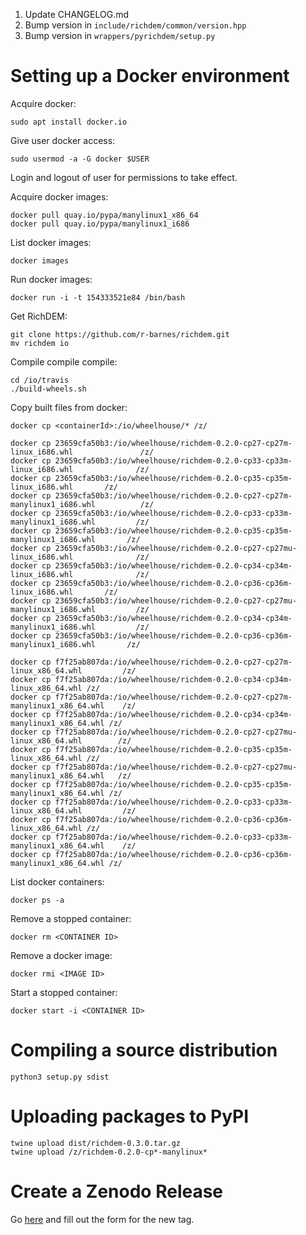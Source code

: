 1. Update CHANGELOG.md
2. Bump version in `include/richdem/common/version.hpp`
3. Bump version in `wrappers/pyrichdem/setup.py`


Setting up a Docker environment
===============================

Acquire docker:

    sudo apt install docker.io

Give user docker access:

    sudo usermod -a -G docker $USER

Login and logout of user for permissions to take effect.

Acquire docker images:

    docker pull quay.io/pypa/manylinux1_x86_64
    docker pull quay.io/pypa/manylinux1_i686

List docker images:

    docker images

Run docker images:

    docker run -i -t 154333521e84 /bin/bash

Get RichDEM:

    git clone https://github.com/r-barnes/richdem.git
    mv richdem io

Compile compile compile:

    cd /io/travis
    ./build-wheels.sh

Copy built files from docker:

    docker cp <containerId>:/io/wheelhouse/* /z/

    docker cp 23659cfa50b3:/io/wheelhouse/richdem-0.2.0-cp27-cp27m-linux_i686.whl               /z/
    docker cp 23659cfa50b3:/io/wheelhouse/richdem-0.2.0-cp33-cp33m-linux_i686.whl              /z/
    docker cp 23659cfa50b3:/io/wheelhouse/richdem-0.2.0-cp35-cp35m-linux_i686.whl       /z/
    docker cp 23659cfa50b3:/io/wheelhouse/richdem-0.2.0-cp27-cp27m-manylinux1_i686.whl          /z/
    docker cp 23659cfa50b3:/io/wheelhouse/richdem-0.2.0-cp33-cp33m-manylinux1_i686.whl         /z/
    docker cp 23659cfa50b3:/io/wheelhouse/richdem-0.2.0-cp35-cp35m-manylinux1_i686.whl       /z/
    docker cp 23659cfa50b3:/io/wheelhouse/richdem-0.2.0-cp27-cp27mu-linux_i686.whl              /z/
    docker cp 23659cfa50b3:/io/wheelhouse/richdem-0.2.0-cp34-cp34m-linux_i686.whl              /z/
    docker cp 23659cfa50b3:/io/wheelhouse/richdem-0.2.0-cp36-cp36m-linux_i686.whl       /z/
    docker cp 23659cfa50b3:/io/wheelhouse/richdem-0.2.0-cp27-cp27mu-manylinux1_i686.whl         /z/
    docker cp 23659cfa50b3:/io/wheelhouse/richdem-0.2.0-cp34-cp34m-manylinux1_i686.whl         /z/
    docker cp 23659cfa50b3:/io/wheelhouse/richdem-0.2.0-cp36-cp36m-manylinux1_i686.whl       /z/

    docker cp f7f25ab807da:/io/wheelhouse/richdem-0.2.0-cp27-cp27m-linux_x86_64.whl         /z/
    docker cp f7f25ab807da:/io/wheelhouse/richdem-0.2.0-cp34-cp34m-linux_x86_64.whl /z/
    docker cp f7f25ab807da:/io/wheelhouse/richdem-0.2.0-cp27-cp27m-manylinux1_x86_64.whl    /z/
    docker cp f7f25ab807da:/io/wheelhouse/richdem-0.2.0-cp34-cp34m-manylinux1_x86_64.whl /z/
    docker cp f7f25ab807da:/io/wheelhouse/richdem-0.2.0-cp27-cp27mu-linux_x86_64.whl        /z/
    docker cp f7f25ab807da:/io/wheelhouse/richdem-0.2.0-cp35-cp35m-linux_x86_64.whl /z/
    docker cp f7f25ab807da:/io/wheelhouse/richdem-0.2.0-cp27-cp27mu-manylinux1_x86_64.whl   /z/
    docker cp f7f25ab807da:/io/wheelhouse/richdem-0.2.0-cp35-cp35m-manylinux1_x86_64.whl /z/
    docker cp f7f25ab807da:/io/wheelhouse/richdem-0.2.0-cp33-cp33m-linux_x86_64.whl         /z/
    docker cp f7f25ab807da:/io/wheelhouse/richdem-0.2.0-cp36-cp36m-linux_x86_64.whl /z/
    docker cp f7f25ab807da:/io/wheelhouse/richdem-0.2.0-cp33-cp33m-manylinux1_x86_64.whl    /z/
    docker cp f7f25ab807da:/io/wheelhouse/richdem-0.2.0-cp36-cp36m-manylinux1_x86_64.whl /z/

List docker containers:

    docker ps -a

Remove a stopped container:

    docker rm <CONTAINER ID>

Remove a docker image:

    docker rmi <IMAGE ID>

Start a stopped container:

    docker start -i <CONTAINER ID>



Compiling a source distribution
===============================

    python3 setup.py sdist



Uploading packages to PyPI
==========================

    twine upload dist/richdem-0.3.0.tar.gz
    twine upload /z/richdem-0.2.0-cp*-manylinux*



Create a Zenodo Release
==========================

Go [here](https://github.com/r-barnes/richdem/releases/new) and fill out the form for the new tag.